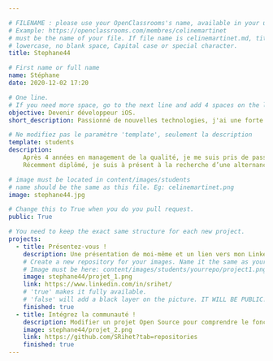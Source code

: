 ```yaml
---

# FILENAME : please use your OpenClassrooms's name, available in your url.
# Example: https://openclassrooms.com/membres/celinemartinet
# must be the name of your file. If file name is celinemartinet.md, title is celinemartinet.
# lowercase, no blank space, Capital case or special character.
title: Stephane44

# First name or full name
name: Stéphane
date: 2020-12-02 17:20

# One line.
# If you need more space, go to the next line and add 4 spaces on the left, as in 'description'.
objective: Devenir développeur iOS.
short_description: Passionné de nouvelles technologies, j'ai une forte appétence pour le développement iOS.

# Ne modifiez pas le paramètre 'template', seulement la description
template: students
description:
    Après 4 années en management de la qualité, je me suis pris de passion pour le développement. Dans le cadre de cette reconversion professionnelle, j’ai commencé à me former en autodidacte aux bases du développement web, puis à l’ENI dans le cadre de la formation de développeur web et web mobile.
    Récemment diplômé, je suis à présent à la recherche d’une alternance afin de poursuivre ma montée en compétence via le titre de Développeur         d’applications chez OpenClassRooms.

# image must be located in content/images/students
# name should be the same as this file. Eg: celinemartinet.png
image: stephane44.jpg

# Change this to True when you do you pull request.
public: True

# You need to keep the exact same structure for each new project.
projects:
  - title: Présentez-vous !
    description: Une présentation de moi-même et un lien vers mon LinkedIn.
    # Create a new repository for your images. Name it the same as your nickname and profile picture.
    # Image must be here: content/images/students/yourrepo/project1.png
    image: stephane44/projet_1.png
    link: https://www.linkedin.com/in/srihet/
    # 'true' makes it fully available.
    # 'false' will add a black layer on the picture. IT WILL BE PUBLIC!
    finished: true
  - title: Intégrez la communauté !
    description: Modifier un projet Open Source pour comprendre le fonctionnement de Git, de Github et des pull requests. 
    image: stephane44/projet_2.png
    link: https://github.com/SRihet?tab=repositories
    finished: true
---
```

